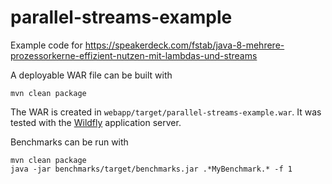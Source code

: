 parallel-streams-example
========================

Example code for https://speakerdeck.com/fstab/java-8-mehrere-prozessorkerne-effizient-nutzen-mit-lambdas-und-streams

A deployable WAR file can be built with

    mvn clean package

The WAR is created in `webapp/target/parallel-streams-example.war`. It was tested with the [Wildfly](http://wildfly.org) application server.

Benchmarks can be run with

    mvn clean package
    java -jar benchmarks/target/benchmarks.jar .*MyBenchmark.* -f 1

